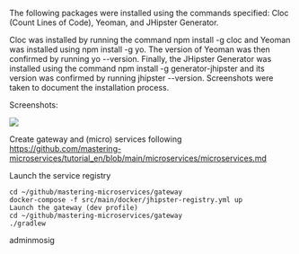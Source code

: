 

The following packages were installed using the commands specified: Cloc (Count Lines of Code), Yeoman, and JHipster Generator. 


Cloc was installed by running the command npm install -g cloc and Yeoman was installed using npm install -g yo. The version of Yeoman was then confirmed by running yo --version. Finally, the JHipster Generator was installed using the command npm install -g generator-jhipster and its version was confirmed by running jhipster --version. Screenshots were taken to document the installation process.

Screenshots:


![](media/versions.png)

Create gateway and (micro) services following https://github.com/mastering-microservices/tutorial_en/blob/main/microservices/microservices.md

Launch the service registry
``` 
cd ~/github/mastering-microservices/gateway
docker-compose -f src/main/docker/jhipster-registry.yml up
Launch the gateway (dev profile)
cd ~/github/mastering-microservices/gateway
./gradlew
``` 

adminmosig

